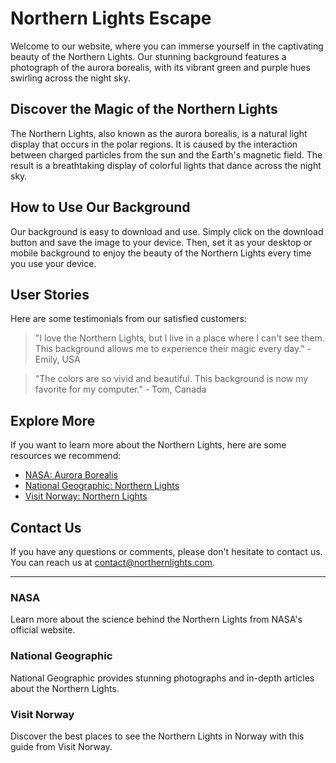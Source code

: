 <!--font:Cinzel Decorative-->

# Northern Lights Escape

Welcome to our website, where you can immerse yourself in the captivating beauty of the Northern Lights. Our stunning background features a photograph of the aurora borealis, with its vibrant green and purple hues swirling across the night sky.

## Discover the Magic of the Northern Lights

The Northern Lights, also known as the aurora borealis, is a natural light display that occurs in the polar regions. It is caused by the interaction between charged particles from the sun and the Earth's magnetic field. The result is a breathtaking display of colorful lights that dance across the night sky.

## How to Use Our Background

Our background is easy to download and use. Simply click on the download button and save the image to your device. Then, set it as your desktop or mobile background to enjoy the beauty of the Northern Lights every time you use your device.

## User Stories

Here are some testimonials from our satisfied customers:

> "I love the Northern Lights, but I live in a place where I can't see them. This background allows me to experience their magic every day." - Emily, USA

> "The colors are so vivid and beautiful. This background is now my favorite for my computer." - Tom, Canada

## Explore More

If you want to learn more about the Northern Lights, here are some resources we recommend:

- [NASA: Aurora Borealis](#nasa)
- [National Geographic: Northern Lights](#natgeo)
- [Visit Norway: Northern Lights](#norway)

## Contact Us

If you have any questions or comments, please don't hesitate to contact us. You can reach us at [contact@northernlights.com](mailto:contact@northernlights.com).

---

### NASA

Learn more about the science behind the Northern Lights from NASA's official website.

### National Geographic

National Geographic provides stunning photographs and in-depth articles about the Northern Lights.

### Visit Norway

Discover the best places to see the Northern Lights in Norway with this guide from Visit Norway.

<!--

Write me content for website with wallpaper which alt text is:

"A photograph of the Northern Lights, with the green and purple hues swirling in the night sky."

The name/title of the page should not be 1:1 copy of the alt text but rather a real content of the website which is using this wallpaper.

- Use markdown format 
- Start with heading
- Heading should be short and concise
- The content should look like a real website 
- The website should not be about the wallpaper, wallpaper is just a related background
- Heading should be contain work "wallpaper" or "background"
- Include real sections like references, contact, user stories, etc. use things relevant to the page purpose.
- Feel free to use structure like headings, bullets, numbering, blockquotes, paragraphs, horizontal lines, etc.
- You can use formatting like bold or _italic_
- You can include UTF-8 emojis
- Links should be only #hash anchors (and you can refer to the document itself)
- Do not include images


---


# Discover the Magic of the Northern Lights with Our Wallpaper

Welcome to our website, where you can experience the breathtaking beauty of the Northern Lights from the comfort of your own device. Our wallpaper features a stunning photograph of the aurora borealis, with its mesmerizing green and purple hues swirling in the night sky.

## What are the Northern Lights?

The Northern Lights, also known as the aurora borealis, is a natural light display that occurs in the polar regions. It is caused by the interaction between charged particles from the sun and the Earth's magnetic field. The result is a stunning display of colorful lights that dance across the night sky.

## How to Use Our Wallpaper

Our wallpaper is easy to download and use. Simply click on the download button and save the image to your device. Then, set it as your wallpaper or background to enjoy the beauty of the Northern Lights every time you use your device.

## User Stories

Here are some user stories from our satisfied customers:

> "I love the Northern Lights, but I live in a place where I can't see them. This wallpaper allows me to experience their magic every day." - Emily, USA

> "The colors are so vivid and beautiful. This wallpaper is now my favorite background for my phone." - Tom, Canada

## References

If you want to learn more about the Northern Lights, here are some resources we recommend:

- [NASA: Aurora Borealis](#nasa)
- [National Geographic: Northern Lights](#natgeo)
- [Visit Norway: Northern Lights](#norway)

## Contact Us

If you have any questions or comments about our wallpaper, please don't hesitate to contact us. You can reach us at [contact@northernlights.com](mailto:contact@northernlights.com).

---

### NASA

Learn more about the science behind the Northern Lights from NASA's official website.

### National Geographic

National Geographic provides stunning photographs and in-depth articles about the Northern Lights.

### Visit Norway

Discover the best places to see the Northern Lights in Norway with this guide from Visit Norway.


---


Heading should not include word "wallpaper". The website should not be about the wallpaper itself, wallpaper is just a related background, rewrite whole content.


---


# Experience the Beauty of the Northern Lights: A Digital Escape

Welcome to our website, where you can immerse yourself in the captivating beauty of the Northern Lights. Our stunning background features a photograph of the aurora borealis, with its vibrant green and purple hues swirling across the night sky.

## Discover the Magic of the Northern Lights

The Northern Lights, also known as the aurora borealis, is a natural light display that occurs in the polar regions. It is caused by the interaction between charged particles from the sun and the Earth's magnetic field. The result is a breathtaking display of colorful lights that dance across the night sky.

## How to Use Our Background

Our background is easy to download and use. Simply click on the download button and save the image to your device. Then, set it as your desktop or mobile background to enjoy the beauty of the Northern Lights every time you use your device.

## User Stories

Here are some testimonials from our satisfied customers:

> "I love the Northern Lights, but I live in a place where I can't see them. This background allows me to experience their magic every day." - Emily, USA

> "The colors are so vivid and beautiful. This background is now my favorite for my computer." - Tom, Canada

## Explore More

If you want to learn more about the Northern Lights, here are some resources we recommend:

- [NASA: Aurora Borealis](#nasa)
- [National Geographic: Northern Lights](#natgeo)
- [Visit Norway: Northern Lights](#norway)

## Contact Us

If you have any questions or comments, please don't hesitate to contact us. You can reach us at [contact@northernlights.com](mailto:contact@northernlights.com).

---

### NASA

Learn more about the science behind the Northern Lights from NASA's official website.

### National Geographic

National Geographic provides stunning photographs and in-depth articles about the Northern Lights.

### Visit Norway

Discover the best places to see the Northern Lights in Norway with this guide from Visit Norway.

-->
